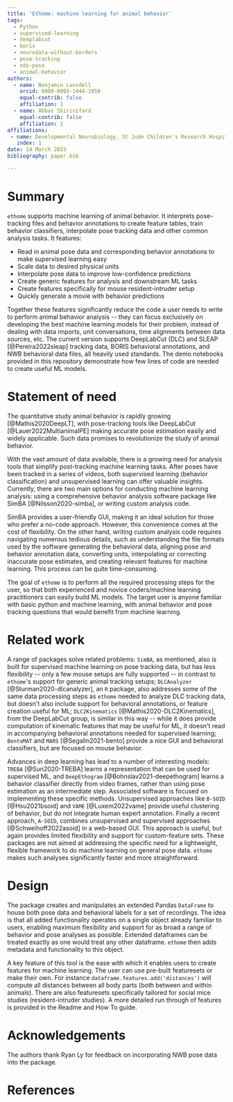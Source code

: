 ```yaml
---
title: 'Ethome: machine learning for animal behavior'
tags:
  - Python
  - supervised-learning
  - deeplabcut
  - boris
  - neurodata-without-borders
  - pose-tracking
  - ndx-pose
  - animal-behavior
authors:
  - name: Benjamin Lansdell
    orcid: 0000-0003-1444-1950
    equal-contrib: false
    affiliation: 1
  - name: Abbas Shirinifard
    equal-contrib: false 
    affiliation: 1
affiliations:
 - name: Developmental Neurobiology, St Jude Children's Research Hospital, Memphis, Tennessee, USA
   index: 1
date: 14 March 2023
bibliography: paper.bib

---
```


# Summary

`ethome` supports machine learning of animal behavior. It interprets pose-tracking files and behavior annotations to create feature tables, train behavior classifiers, interpolate pose tracking data and other common analysis tasks. 
It features:

* Read in animal pose data and corresponding behavior annotations to make supervised learning easy
* Scale data to desired physical units
* Interpolate pose data to improve low-confidence predictions
* Create generic features for analysis and downstream ML tasks
* Create features specifically for mouse resident-intruder setup
* Quickly generate a movie with behavior predictions

Together these features significantly reduce the code a user needs to write to perform animal behavior analysis -- they can focus exclusively on developing the best machine learning models for their problem, instead of dealing with data imports, unit conversations, time alignments between data sources, etc. The current version supports DeepLabCut (DLC) and SLEAP [@Pereira2022sleap] tracking data, BORIS behavioral annotations, and NWB behavioral data files, all heavily used standards. The demo notebooks provided in this repository demonstrate how few lines of code are needed to create useful ML models. 

# Statement of need

The quantitative study animal behavior is rapidly growing [@Mathis2020DeepLT], with pose-tracking tools like DeepLabCut [@Lauer2022MultianimalPE] making accurate pose estimation easily and widely applicable. Such data promises to revolutionize the study of animal behavior. 

With the vast amount of data available, there is a growing need for analysis tools that simplify post-tracking machine learning tasks. After poses have been tracked in a series of videos, both supervised learning (behavior classification) and unsupervised learning can offer valuable insights. Currently, there are two main options for conducting machine learning analysis: using a comprehensive behavior analysis software package like SimBA [@Nilsson2020-simba], or writing custom analysis code. 
 
SimBA provides a user-friendly GUI, making it an ideal solution for those who prefer a no-code approach. However, this convenience comes at the cost of flexibility. On the other hand, writing custom analysis code requires navigating numerous tedious details, such as understanding the file formats used by the software generating the behavioral data, aligning pose and behavior annotation data, converting units, interpolating or correcting inaccurate pose estimates, and creating relevant features for machine learning. This process can be quite time-consuming. 


The goal of `ethome` is to perform all the required processing steps for the user, so that both experienced and novice coders/machine learning practitioners can easily build ML models. The target user is anyone familiar with basic python and machine learning, with animal behavior and pose tracking questions that would benefit from machine learning. 

# Related work

A range of packages solve related problems: `SimBA`, as mentioned, also is built for supervised machine learning on pose tracking data, but has less flexibility -- only a few mouse setups are fully supported -- in contrast to `ethome`'s support for generic animal tracking setups; `DLCAnalyzer` [@Sturman2020-dlcanalyzer], an `R` package, also addresses some of the same data processing steps as `ethome` needed to analyze DLC tracking data, but doesn't also include support for behavioral annotations, or feature creation useful for ML; `DLC2Kinematics` [@Mathis2020-DLC2Kinematics], from the DeepLabCut group, is similar in this way -- while it does provide computation of kinematic features that may be useful for ML, it doesn't read in accompanying behavioral annotations needed for supervised learning; `BentoMAT` and `MARS` [@Segalin2021-bento] provide a nice GUI and behavioral classifiers, but are focused on mouse behavior. 

Advances in deep learning has lead to a number of interesting models: `TREBA` [@Sun2020-TREBA] learns a representation that can be used for supervised ML, and `DeepEthogram` [@Bohnslav2021-deepethogram] learns a behavior classifier directly from video frames, rather than using pose estimation as an intermediate step. Associated software is focused on implementing these specific methods. Unsupervised approaches like `B-SOID` [@Hsu2021bsoid] and `VAME` [@Luxem2022vame] provide useful clustering of behavior, but do not integrate human expert annotation. Finally a recent approach, `A-SOID`, combines unsupervised and supervised approaches [@Schweihoff2022asoid] in a web-based GUI. This approach is useful, but again provides limited flexibility and support for custom-feature sets. These packages are not aimed at addressing the specific need for a lightweight, flexible framework to do machine learning on general pose data. `ethome` makes such analyses significantly faster and more straightforward. 

# Design 

The package creates and manipulates an extended Pandas `DataFrame` to house both pose data and behavioral labels for a set of recordings. The idea is that all added functionality operates on a single object already familiar to users, enabling maximum flexibility and support for as broad a range of behavior and pose analyses as possible. Extended dataframes can be treated exactly as one would treat any other dataframe. `ethome` then adds metadata and functionality to this object. 

A key feature of this tool is the ease with which it enables users to create features for machine learning. The user can use pre-built featuresets or make their own. For instance `dataframe.features.add('distances')` will compute all distances between all body parts (both between and within animals). There are also featuresets specifically tailored for social mice studies (resident-intruder studies). A more detailed run through of features is provided in the Readme and How To guide. 

# Acknowledgements

The authors thank Ryan Ly for feedback on incorporating NWB pose data into the package.

# References

